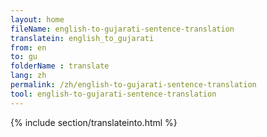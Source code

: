 ```yaml
---
layout: home
fileName: english-to-gujarati-sentence-translation
translatein: english_to_gujarati
from: en
to: gu
folderName : translate
lang: zh
permalink: /zh/english-to-gujarati-sentence-translation
tool: english-to-gujarati-sentence-translation
---
```

{% include section/translateinto.html %}